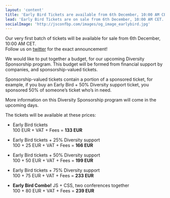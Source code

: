 ```yaml
---
layout: 'content'
title: 'Early Bird Tickets are available from 6th December, 10:00 AM CET'
lead: 'Early Bird Tickets are on sale from 6th December, 10:00 AM CET. Ticket price will be 100 EUR + VAT + Fees = 133 EUR'
socialImage: 'http://jsconfbp.com/images/og_image_earlybird.jpg'
---
```

Our very first batch of tickets will be available for sale from 6th December, 10:00 AM CET.
<br />Follow us on [twitter](https://twitter.com/jsconfbp) for the exact announcement!

We would like to put together a budget, for our upcoming Diversity Sponsorship program.
This budget will be formed from financial support by companies, and sponsorship-valued tickets.

Sponsorship-valued tickets contain a portion of a sponsored ticket, for example, if you buy an Early Bird + 50% Diversity support ticket, you sponsored 50% of someone’s ticket who’s in need.

More information on this Diversity Sponsorship program will come in the upcoming days.

The tickets will be available at these prices:

 * Early Bird tickets <br />100 EUR + VAT + Fees = **133 EUR**

 * Early Bird tickets + 25% Diversity support <br />100 + 25 EUR + VAT + Fees = **166 EUR**

 * Early Bird tickets + 50% Diversity support <br />100 + 50 EUR + VAT + Fees = **199 EUR**

 * Early Bird tickets + 75% Diversity support <br />100 + 75 EUR + VAT + Fees = **233 EUR**

 * **Early Bird Combo!** JS + CSS, two conferences together<br />100 + 80 EUR + VAT + Fees = **239 EUR**
